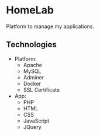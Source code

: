 # HomeLab
<!-- ❌ Don't Delete This Comment ❌
Project short description:
  My homeLab platform to manage my applications.
Project Topics (tags):
  javascript mysql css html php apache adminer
-->

Platform to manage my applications.

## Technologies

* Platform:
  * Apache
  * MySQL
  * Adminer
  * Docker
  * SSL Certificate
* App:
  * PHP
  * HTML
  * CSS
  * JavaScript
  * JQuery

